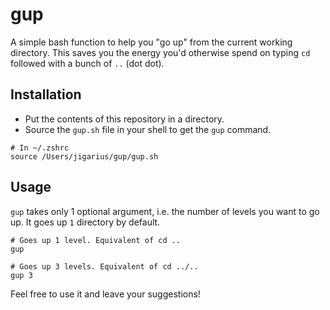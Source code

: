 # gup

A simple bash function to help you "go up" from the current working directory.
This saves you the energy you'd otherwise spend on typing `cd` followed with a
bunch of `..` (dot dot).

## Installation

* Put the contents of this repository in a directory.
* Source the `gup.sh` file in your shell to get the `gup` command.

```
# In ~/.zshrc
source /Users/jigarius/gup/gup.sh
```

## Usage

`gup` takes only 1 optional argument, i.e. the number of levels you want to go up. It goes up `1` directory by default.

```
# Goes up 1 level. Equivalent of cd ..
gup

# Goes up 3 levels. Equivalent of cd ../..
gup 3
```

Feel free to use it and leave your suggestions!
